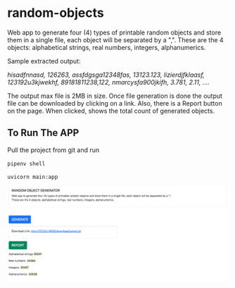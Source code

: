 # random-objects
Web app to generate four (4) types of printable random objects and store them in a single file, each object will be separated by a ",".  These are the 4 objects: alphabetical strings, real numbers, integers, alphanumerics.

Sample extracted output:

*hisadfnnasd, 126263, assfdgsga12348fas, 13123.123, 
lizierdjfklaasf, 123192u3kjwekhf, 89181811238,122, 
nmarcysfa900jkifh, 3.781, 2.11, ....*

The output max file is 2MB in size. Once file generation is done the output file can be downloaded by clicking on a link. 
Also, there is a Report button on the page.  When clicked, shows the total count of generated objects.

## To Run The APP

Pull the project from git and run

```
pipenv shell
```

```
uvicorn main:app
```

![alt text](https://github.com/IsrajurRahman/random-objects/blob/main/templates/sample_image.png)